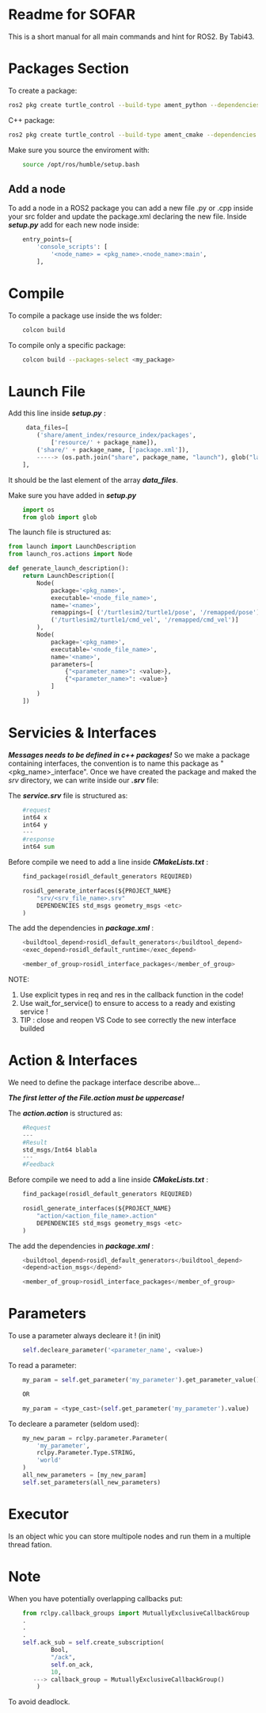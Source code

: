 # Readme for SOFAR
This is a short manual for all main commands and hint for ROS2. By Tabi43.

# Packages Section
To create a package:
``` bash
ros2 pkg create turtle_control --build-type ament_python --dependencies rclpy geometry_msgs std_msgs --node-name turtle controller
```
C++ package:
``` bash
ros2 pkg create turtle_control --build-type ament_cmake --dependencies rclcpp geometry_msgs std_msgs --node-name turtle controller
```

Make sure you source the enviroment with:
```bash
    source /opt/ros/humble/setup.bash
```

## Add a node
To add a node in a ROS2 package you can add a new file .py or .cpp inside your src folder and update the package.xml declaring the new file. Inside ***setup.py*** add for each new node inside:
``` python
    entry_points={
        'console_scripts': [
            '<node_name> = <pkg_name>.<node_name>:main',
        ],
```

# Compile
To compile a package use inside the ws folder:
```bash
    colcon build
```
To compile only a specific package:
``` bash
    colcon build --packages-select <my_package>
```

# Launch File 
Add this line inside ***setup.py*** :    
``` python
     data_files=[
        ('share/ament_index/resource_index/packages',
            ['resource/' + package_name]),
        ('share/' + package_name, ['package.xml']),
        -----> (os.path.join("share", package_name, "launch"), glob("launch/*.launch.py")),
    ],
```
It should be the last element of the array ***data_files***.

Make sure you have added in ***setup.py***
``` python
    import os
    from glob import glob
```
The launch file is structured as:
``` python
from launch import LaunchDescription
from launch_ros.actions import Node

def generate_launch_description():
    return LaunchDescription([
        Node(
            package='<pkg_name>',
            executable='<node_file_name>',
            name='<name>',
            remappings=[ ('/turtlesim2/turtle1/pose', '/remapped/pose'),
            ('/turtlesim2/turtle1/cmd_vel', '/remapped/cmd_vel')]
        ),  
        Node(
            package='<pkg_name>',
            executable='<node_file_name>',
            name='<name>',
            parameters=[
                {"<parameter_name>": <value>},
                {"<parameter_name>": <value>}
            ]
        ) 
    ])
```

# Servicies & Interfaces
***Messages needs to be defined in c++ packages!***
So we make a package containing interfaces, the convention is to name this package as "<pkg_name>_interface". Once we have created the package and maked the *srv* directory, we can write inside our ***.srv*** file:

The ***service.srv*** file is structured as:
``` python
    #request
    int64 x
    int64 y
    ---
    #response
    int64 sum
```
Before compile we need to add a line inside ***CMakeLists.txt*** :
``` python
    find_package(rosidl_default_generators REQUIRED)

    rosidl_generate_interfaces(${PROJECT_NAME}        
        "srv/<srv_file_name>.srv"
        DEPENDENCIES std_msgs geometry_msgs <etc>
    )
```
The add the dependencies in ***package.xml*** :
``` python
    <buildtool_depend>rosidl_default_generators</buildtool_depend>
    <exec_depend>rosidl_default_runtime</exec_depend>

    <member_of_group>rosidl_interface_packages</member_of_group>
```

NOTE:
<ol>
    <li> Use explicit types in req and res in the callback function in the code!</li>
    <li>Use wait_for_service() to ensure to access to a ready and existing service !</li>
    <li>TIP : close and reopen VS Code to see correctly the new interface builded</li>
</ol>

# Action & Interfaces
We need to define the package interface describe above... 

***The first letter of the File.action must be uppercase!***

The ***action.action*** is structured as:
``` python
    #Request
    ---  
    #Result
    std_msgs/Int64 blabla
    ---
    #Feedback
```
Before compile we need to add a line inside ***CMakeLists.txt*** :
``` python
    find_package(rosidl_default_generators REQUIRED)

    rosidl_generate_interfaces(${PROJECT_NAME}       
        "action/<action_file_name>.action"
        DEPENDENCIES std_msgs geometry_msgs <etc>
    )
```
The add the dependencies in ***package.xml*** :
``` python
    <buildtool_depend>rosidl_default_generators</buildtool_depend>
    <depend>action_msgs</depend>

    <member_of_group>rosidl_interface_packages</member_of_group>
```
# Parameters
To use a parameter always decleare it ! (in init)
``` python
    self.decleare_parameter('<parameter_name', <value>)
```

To read a parameter:
``` python
    my_param = self.get_parameter('my_parameter').get_parameter_value().string_value

    OR

    my_param = <type_cast>(self.get_parameter('my_parameter').value)
```
To decleare a parameter (seldom used):
``` python
    my_new_param = rclpy.parameter.Parameter(
        'my_parameter',
        rclpy.Parameter.Type.STRING,
        'world'
    )
    all_new_parameters = [my_new_param]
    self.set_parameters(all_new_parameters)
```

# Executor
Is an object whic you can store multipole nodes and run them in a multiple thread fation. 

# Note
When you have potentially overlapping callbacks put:
``` python
    from rclpy.callback_groups import MutuallyExclusiveCallbackGroup
    .
    .
    .
    self.ack_sub = self.create_subscription(
            Bool,
            "/ack", 
            self.on_ack, 
            10,
       ---> callback_group = MutuallyExclusiveCallbackGroup()
        )
````
To avoid deadlock.
